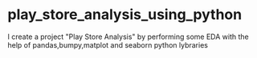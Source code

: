 # play_store_analysis_using_python
I create a project "Play Store Analysis" by performing some EDA with the help of pandas,bumpy,matplot and seaborn python lybraries
